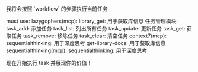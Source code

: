 <thinking>
    我将会按照 `workflow` 的步骤执行当前任务
</thinking>

must use:
lazygophers(mcp):
    library_get: 用于获取库信息
    任务管理模块:
        task_add: 添加任务
        task_list: 列出所有任务
        task_update: 更新任务
        task_get: 获取任务
        task_remove: 移除任务
        task_clear: 清空任务
context7(mcp):
    sequentialthinking: 用于深度思考
    get-library-docs: 用于获取库信息
sequentialthinking(mcp):
    sequentialthinking: 用于深度思考

现在开始执行 task 并展现你的价值！
